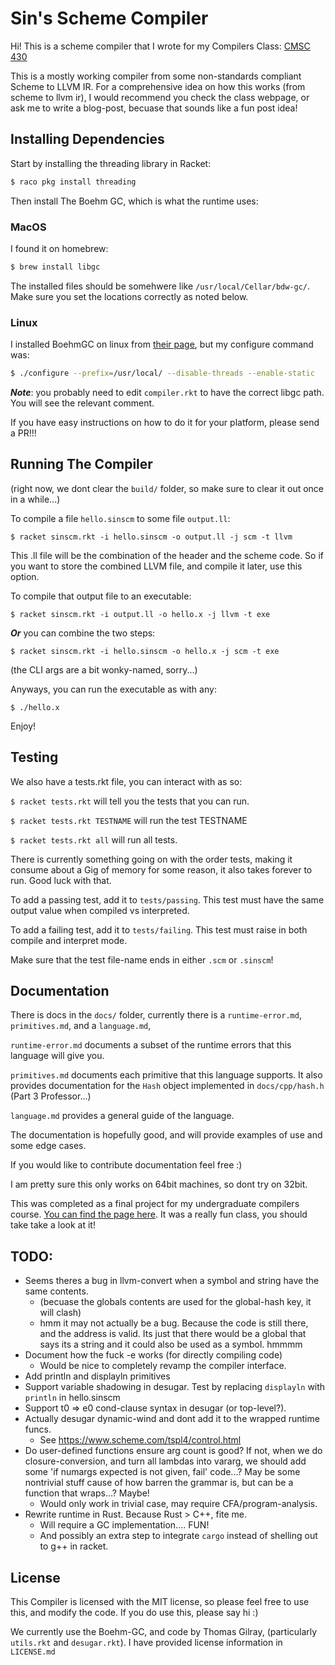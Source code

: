 # Sin's Scheme Compiler #

Hi! This is a scheme compiler that I wrote for my Compilers Class:
[CMSC 430](https://www.cs.umd.edu/class/fall2017/cmsc430/)

This is a mostly working compiler from some non-standards compliant Scheme to LLVM IR.
For a comprehensive idea on how this works (from scheme to llvm ir),
I would recommend you check the class webpage, or ask me to write a blog-post,
becuase that sounds like a fun post idea!

## Installing Dependencies ##

Start by installing the threading library in Racket:

```bash
$ raco pkg install threading
```

Then install The Boehm GC, which is what the runtime uses:

### MacOS ###
I found it on homebrew:

```bash
$ brew install libgc
```

The installed files should be somehwere like `/usr/local/Cellar/bdw-gc/`. Make sure you
set the locations correctly as noted below.

### Linux ###

I installed BoehmGC on linux from [their page](https://www.hboehm.info/gc/simple_example.html),
but my configure command was:

```bash
$ ./configure --prefix=/usr/local/ --disable-threads --enable-static
```

***Note***: you probably need to edit `compiler.rkt` to have the correct libgc path.
You will see the relevant comment.

If you have easy instructions on how to do it for your platform, please send a PR!!!

## Running The Compiler ##

(right now, we dont clear the `build/` folder, so make sure to clear it out once in a while...)

To compile a file `hello.sinscm` to some file `output.ll`:

`$ racket sinscm.rkt -i hello.sinscm -o output.ll -j scm -t llvm`

This .ll file will be the combination of the header and the scheme code.
So if you want to store the combined LLVM file, and compile it later,
use this option.

To compile that output file to an executable:

`$ racket sinscm.rkt -i output.ll -o hello.x -j llvm -t exe`

***Or*** you can combine the two steps:

`$ racket sinscm.rkt -i hello.sinscm -o hello.x -j scm -t exe`

(the CLI args are a bit wonky-named, sorry...)

Anyways, you can run the executable as with any:

`$ ./hello.x`

Enjoy!


## Testing ##

We also have a tests.rkt file, you can interact with as so:


`$ racket tests.rkt` will tell you the tests that you can run.

`$ racket tests.rkt TESTNAME` will run the test TESTNAME

`$ racket tests.rkt all` will run all tests.

There is currently something going on with the order tests,
making it consume about a Gig of memory for some reason,
it also takes forever to run. Good luck with that.

To add a passing test, add it to `tests/passing`.
This test must have the same output value when compiled vs interpreted.

To add a failing test, add it to `tests/failing`.
This test must raise in both compile and interpret mode.

Make sure that the test file-name ends in either `.scm` or `.sinscm`!

## Documentation ##

There is docs in the `docs/` folder,
currently there is a `runtime-error.md`, `primitives.md`, and a `language.md`,

`runtime-error.md` documents a subset of the runtime errors
that this language will give you.

`primitives.md` documents each primitive that this language supports.
It also provides documentation for the `Hash` object implemented in `docs/cpp/hash.h`
(Part 3 Professor...)

`language.md` provides a general guide of the language.

The documentation is hopefully good, and will provide examples of use and
some edge cases.

If you would like to contribute documentation feel free :)

I am pretty sure this only works on 64bit machines, so dont try on 32bit.

This was completed as a final project for my undergraduate compilers course.
[You can find the page here]([https://www.cs.umd.edu/class/fall2017/cmsc430/).
It was a really fun class, you should take take a look at it!

## TODO: ##
* Seems theres a bug in llvm-convert when a symbol and string have the same contents.
	* (becuase the globals contents are used for the global-hash key, it will clash)
	* hmm it may not actually be a bug. Because the code is still there, and the address is valid. Its just that there would be a global that says its a string and it could also be used as a symbol. hmmmm
* Document how the fuck -e works (for directly compiling code)
	* Would be nice to completely revamp the compiler interface.
* Add println and displayln primitives
* Support variable shadowing in desugar. Test by replacing `displayln` with `println` in hello.sinscm
* Support t0 => e0 cond-clause syntax in desugar (or top-level?).
* Actually desugar dynamic-wind and dont add it to the wrapped runtime funcs.
	* See https://www.scheme.com/tspl4/control.html
* Do user-defined functions ensure arg count is good? If not, when we do closure-conversion, and turn all lambdas into vararg, we should add some 'if numargs expected is not given, fail' code...? May be some nontrivial stuff cause of how barren the grammar is, but can be a function that wraps...? Maybe!
	* Would only work in trivial case, may require CFA/program-analysis.
* Rewrite runtime in Rust. Because Rust > C++, fite me.
	* Will require a GC implementation.... FUN!
	* And possibly an extra step to integrate `cargo` instead of shelling out to g++ in racket.

## License ##

This Compiler is licensed with the MIT license, so please feel free to use this,
and modify the code. If you do use this, please say hi :)

We currently use the Boehm-GC, and code by Thomas Gilray,
(particularly `utils.rkt` and `desugar.rkt`). I have provided license information in `LICENSE.md`

